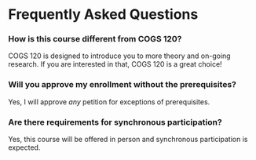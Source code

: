 # Frequently Asked Questions

### How is this course different from COGS 120? 

COGS 120 is designed to introduce you to more theory and on-going research. If you are interested in that, COGS 120 is a great choice! 

### Will you approve my enrollment without the prerequisites?

Yes, I will approve *any* petition for exceptions of prerequisites. 

### Are there requirements for synchronous participation?

Yes, this course will be offered in person and synchronous participation is expected.

